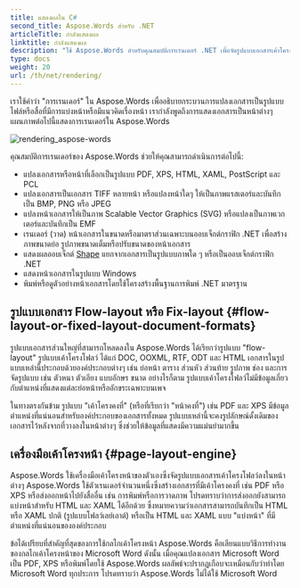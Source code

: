 ```yaml
---
title: แสดงผลใน C#
second_title: Aspose.Words สำหรับ .NET
articleTitle: กำลังแสดงผล
linktitle: กำลังแสดงผล
description: "ใช้ Aspose.Words สำหรับคุณสมบัติการเรนเดอร์ .NET เพื่อจัดรูปแบบเอกสารเค้าโครงโฟลว์เป็นหน้า และแปลงเอกสารดังกล่าวหรือหน้าที่เลือกไปเป็นรูปแบบเอกสารอื่น (PDF, HTML, XPS ฯลฯ) หรือรูปแบบรูปภาพ (TIFF, PNG, SVG ฯลฯ) สำหรับ การดู การแปลงเพิ่มเติม หรือการพิมพ์โดยใช้ C#"
type: docs
weight: 20
url: /th/net/rendering/
---
```


เราใช้คำว่า "การเรนเดอร์" ใน Aspose.Words เพื่ออธิบายกระบวนการแปลงเอกสารเป็นรูปแบบไฟล์หรือสื่อที่มีการแบ่งหน้าหรือมีแนวคิดเรื่องหน้า เรากำลังพูดถึงการแสดงเอกสารเป็นหน้าต่างๆ แผนภาพต่อไปนี้แสดงการเรนเดอร์ใน Aspose.Words

![rendering_aspose-words](/words/net/rendering/rendering-1.png)

คุณสมบัติการเรนเดอร์ของ Aspose.Words ช่วยให้คุณสามารถดำเนินการต่อไปนี้:

- แปลงเอกสารหรือหน้าที่เลือกเป็นรูปแบบ PDF, XPS, HTML, XAML, PostScript และ PCL
- แปลงเอกสารเป็นเอกสาร TIFF หลายหน้า หรือแปลงหน้าใดๆ ให้เป็นภาพแรสเตอร์และบันทึกเป็น BMP, PNG หรือ JPEG
- แปลงหน้าเอกสารให้เป็นภาพ Scalable Vector Graphics (SVG) หรือแปลงเป็นภาพเวกเตอร์และบันทึกเป็น EMF
- เรนเดอร์ (วาด) หน้าเอกสารในขนาดหรือมาตราส่วนเฉพาะบนออบเจ็กต์กราฟิก .NET เพื่อสร้างภาพขนาดย่อ รูปภาพขนาดเต็มหรือปรับขนาดของหน้าเอกสาร
- แสดงผลออบเจ็กต์ [Shape](https://reference.aspose.com/words/net/aspose.words.drawing/shape/) แยกจากเอกสารเป็นรูปแบบภาพใด ๆ หรือเป็นออบเจ็กต์กราฟิก .NET
- แสดงหน้าเอกสารในรูปแบบ Windows
- พิมพ์หรือดูตัวอย่างหน้าเอกสารโดยใช้โครงสร้างพื้นฐานการพิมพ์ .NET มาตรฐาน

## รูปแบบเอกสาร Flow-layout หรือ Fix-layout {#flow-layout-or-fixed-layout-document-formats}

รูปแบบเอกสารส่วนใหญ่ที่สามารถโหลดลงใน Aspose.Words ได้เรียกว่ารูปแบบ "flow-layout" รูปแบบเค้าโครงโฟลว์ ได้แก่ DOC, OOXML, RTF, ODT และ HTML เอกสารในรูปแบบเหล่านี้ประกอบด้วยองค์ประกอบต่างๆ เช่น ย่อหน้า ตาราง ส่วนหัว ส่วนท้าย รูปภาพ ช่อง และการจัดรูปแบบ เช่น ตัวหนา ตัวเอียง แบบอักษร ขนาด อย่างไรก็ตาม รูปแบบเค้าโครงโฟลว์ไม่มีข้อมูลเกี่ยวกับตำแหน่งที่แสดงแต่ละย่อหน้าหรืออักขระเฉพาะบนเพจ

ในทางตรงกันข้าม รูปแบบ "เค้าโครงคงที่" (หรือที่เรียกว่า "หน้าคงที่") เช่น PDF และ XPS มีข้อมูลตำแหน่งที่แน่นอนสำหรับองค์ประกอบของเอกสารทั้งหมด รูปแบบเหล่านี้จะคงรูปลักษณ์ดั้งเดิมของเอกสารไว้หลังจากที่วางลงในหน้าต่างๆ ซึ่งช่วยให้ข้อมูลที่แสดงมีความแม่นยำมากขึ้น

## เครื่องมือเค้าโครงหน้า {#page-layout-engine}

Aspose.Words ใช้เครื่องมือเค้าโครงหน้าของตัวเองซึ่งจัดรูปแบบเอกสารเค้าโครงโฟลว์ลงในหน้าต่างๆ Aspose.Words ใช้ตัวเรนเดอร์จำนวนหนึ่งซึ่งสร้างเอกสารที่มีเค้าโครงคงที่ เช่น PDF หรือ XPS หรือส่งออกหน้าไปยังสื่ออื่น เช่น การพิมพ์หรือการวาดภาพ โปรดทราบว่าการส่งออกยังสามารถแบ่งหน้าสำหรับ HTML และ XAML ได้อีกด้วย ซึ่งหมายความว่าเอกสารสามารถบันทึกเป็น HTML หรือ XAML ปกติ (รูปแบบโฟลว์เลย์เอาต์) หรือเป็น HTML และ XAML แบบ "แบ่งหน้า" ที่มีตำแหน่งที่แน่นอนขององค์ประกอบ

ข้อได้เปรียบที่สำคัญที่สุดของการใช้กลไกเค้าโครงหน้า Aspose.Words คือเลียนแบบวิธีการทำงานของกลไกเค้าโครงหน้าของ Microsoft Word ดังนั้น เมื่อคุณแปลงเอกสาร Microsoft Word เป็น PDF, XPS หรือพิมพ์โดยใช้ Aspose.Words ผลลัพธ์จะปรากฏเกือบจะเหมือนกับว่าทำโดย Microsoft Word ทุกประการ โปรดทราบว่า Aspose.Words ไม่ได้ใช้ Microsoft Word
